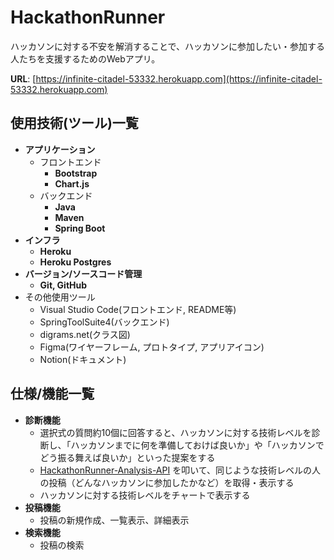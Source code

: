 # HackathonRunner
ハッカソンに対する不安を解消することで、ハッカソンに参加したい・参加する人たちを支援するためのWebアプリ。

**URL**: [https://infinite-citadel-53332.herokuapp.com](https://infinite-citadel-53332.herokuapp.com)

## 使用技術(ツール)一覧

- **アプリケーション**
  - フロントエンド
    - **Bootstrap**
    - **Chart.js**
  - バックエンド
    - **Java**
    - **Maven**
    - **Spring Boot**
- **インフラ**
  - **Heroku**
  - **Heroku Postgres**
- **バージョン/ソースコード管理**
  - **Git, GitHub**
- その他使用ツール
  - Visual Studio Code(フロントエンド, README等)
  - SpringToolSuite4(バックエンド)
  - digrams.net(クラス図)
  - Figma(ワイヤーフレーム, プロトタイプ, アプリアイコン)
  - Notion(ドキュメント)

## 仕様/機能一覧

- **診断機能**
  - 選択式の質問約10個に回答すると、ハッカソンに対する技術レベルを診断し、「ハッカソンまでに何を準備しておけば良いか」や「ハッカソンでどう振る舞えば良いか」といった提案をする
  - [HackathonRunner-Analysis-API](https://github.com/Javaler/HackathonRunner-Analysis-API) を叩いて、同じような技術レベルの人の投稿（どんなハッカソンに参加したかなど）を取得・表示する
  - ハッカソンに対する技術レベルをチャートで表示する
- **投稿機能**
  - 投稿の新規作成、一覧表示、詳細表示
- **検索機能**
  - 投稿の検索
